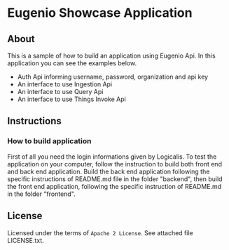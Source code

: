 # Eugenio Showcase Application

## About
This is a sample of how to build an application using Eugenio Api. In this application you can see the examples below.

* Auth Api informing username, password, organization and api key
* An interface to use Ingestion Api
* An interface to use Query Api
* An interface to use Things Invoke Api

## Instructions
### How to build application
First of all you need the login informations given by Logicalis.
To test the application on your computer, follow the instruction to build both front end and back end application.
Build the back end application following the specific instructions of README.md file in the folder "backend", then build the front end application, following the specific instruction of README.md in the folder "frontend".

## License

Licensed under the terms of `Apache 2 License`. See attached file LICENSE.txt.

